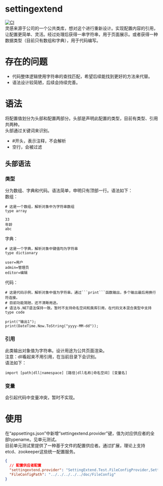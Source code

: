 # settingextend
[![CI](https://github.com/huxb-home/settingextend/workflows/.NET%20Core/badge.svg)](https://github.com/huxb-home/settingextend)<br/>
灵感来源于公司的一个公共类库，想对这个进行重新设计。实现配置内容的引用，让配置更简单、灵活。经过处理后获得一串字符串，用于页面展示。或者获得一种数据类型（目前只有数组和字典），用于代码编写。

# 存在的问题
- 代码整体逻辑使用字符串的查找匹配，希望后续能找到更好的方法来代替。
- 语法设计较简陋，后续会持续完善。

# 语法
将配置值划分为头部和配置两部分。头部是声明此配置的类型，目前有类型、引用共两种。<br/>
头部通过关键词来识别。
- #开头，表示注释，不会解析
- 空行，会被过滤
## 头部语法
### 类型
分为数组、字典和代码。语法简单，申明只有顶部一行。语法如下：<br/>
数组：
```
# 这是一个数组，解析对象中为字符串数组
type array

33
年龄
abc
```
字典：
```
# 这是一个字典，解析对象中键值均为字符串
type dictionary

user=用户
admin=管理员
editor=编辑
```
代码：
```
# 这是代码示例，解析对象中值为字符串。通过```print```函数输出，多个输出最后用换行符连接。
# 目前功能简陋，还不清晰用途。
# 语法与.NET语法保持一致。暂时不支持命名空间和类库引用，在代码文本混合类型中支持
type code

print("输出1");
print(DateTime.Now.ToString("yyyy-MM-dd"));
```
### 引用
此类输出对象值为字符串。设计用途为公共页面渲染。<br/>
注意：dll看起来不用引用，在当前目录下会识别。<br/>
语法如下：
```
import [path|dll|namespace] [路径|dll名称|命名空间] [变量名]
```
### 变量
会引起代码中变量冲突，暂时不实现。

# 使用
在“appsettings.json”中新增“settingextend.provider”键，值为对应供应者的全部typename。见单元测试。<br/>
目前单元测试里提供了一种基于文件的配置供应者。通过扩展，理论上支持etcd、zookeeper这些统一配置服务。
```json
{
  // 配置供应者配置
  "settingextend.provider": "SettingExtend.Test.FileConfigProvider,SettingExtend.Test",
  "FileConfigPath": "../../../../../doc/FileConfig"
}
```
